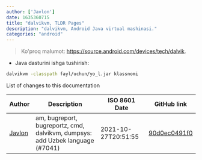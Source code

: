 ```yaml
---
author: ['Javlon']
date: 1635360715
title: "dalvikvm, TLDR Pages"
description: "dalvikvm, Android Java virtual mashinasi."
categories: "android"
---
```

> Ko'proq malumot: <https://source.android.com/devices/tech/dalvik>.

- Java dasturini ishga tushirish:

```bash
dalvikvm -classpath fayl/uchun/yo_l.jar klassnomi
```
List of changes to this documentation


Author | Description | ISO 8601 Date | GitHub link
------|-----|-----|-----
[Javlon](mailto:56770292+javlonrahimov@users.noreply.github.com) | am, bugreport, bugreportz, cmd, dalvikvm, dumpsys: add Uzbek language (#7041) | 2021-10-27T20:51:55 | [90d0ec0491f0](https://github.com/tldr-pages/tldr/commit/90d0ec0491f0700ab86dd9a2cef848c38847c63f)

